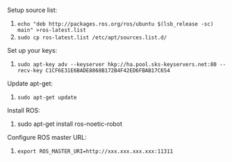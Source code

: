 Setup source list:

1. `echo "deb http://packages.ros.org/ros/ubuntu $(lsb_release -sc) main" >ros-latest.list`
2. `sudo cp ros-latest.list /etc/apt/sources.list.d/`

Set up your keys:

1. `sudo apt-key adv --keyserver hkp://ha.pool.sks-keyservers.net:80 --recv-key C1CF6E31E6BADE8868B172B4F42ED6FBAB17C654`

Update apt-get:

1. `sudo apt-get update`


Install ROS:

1. sudo apt-get install ros-noetic-robot

Configure ROS master URL:

1. `export ROS_MASTER_URI=http://xxx.xxx.xxx.xxx:11311`

